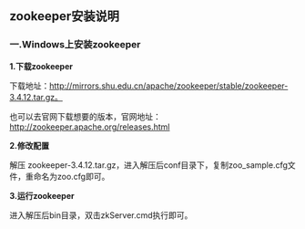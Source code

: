 ## zookeeper安装说明
### 一.Windows上安装zookeeper

**1.下载zookeeper**

下载地址：http://mirrors.shu.edu.cn/apache/zookeeper/stable/zookeeper-3.4.12.tar.gz。

也可以去官网下载想要的版本，官网地址：http://zookeeper.apache.org/releases.html

**2.修改配置**

解压 zookeeper-3.4.12.tar.gz，进入解压后conf目录下，复制zoo_sample.cfg文件，重命名为zoo.cfg即可。

**3.运行zookeeper**

进入解压后bin目录，双击zkServer.cmd执行即可。

